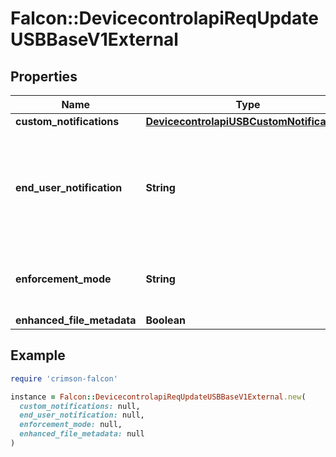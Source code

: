 # Falcon::DevicecontrolapiReqUpdateUSBBaseV1External

## Properties

| Name | Type | Description | Notes |
| ---- | ---- | ----------- | ----- |
| **custom_notifications** | [**DevicecontrolapiUSBCustomNotifications**](DevicecontrolapiUSBCustomNotifications.md) |  | [optional] |
| **end_user_notification** | **String** | Determines if a notification will be shown to the end user (omit to keep current) | [optional] |
| **enforcement_mode** | **String** | Enforcement for the USB policy (omit to keep current) | [optional] |
| **enhanced_file_metadata** | **Boolean** |  | [optional] |

## Example

```ruby
require 'crimson-falcon'

instance = Falcon::DevicecontrolapiReqUpdateUSBBaseV1External.new(
  custom_notifications: null,
  end_user_notification: null,
  enforcement_mode: null,
  enhanced_file_metadata: null
)
```

